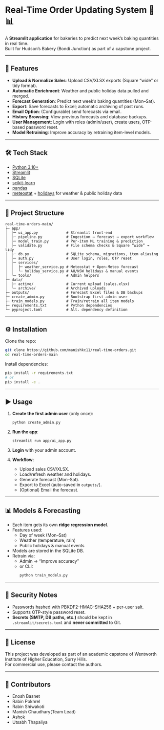 # Real-Time Order Updating System 🍞📊

A **Streamlit application** for bakeries to predict next week’s baking quantities in real time.  
Built for Hudson’s Bakery (Bondi Junction) as part of a capstone project.

---

## 🚀 Features

- **Upload & Normalize Sales**: Upload CSV/XLSX exports (Square “wide” or tidy format).
- **Automatic Enrichment**: Weather and public holiday data pulled and merged.
- **Forecast Generation**: Predict next week’s baking quantities (Mon–Sat).
- **Export**: Save forecasts to Excel; automatic archiving of past runs.
- **Email Option**: (Configurable) send forecasts via email.
- **History Browsing**: View previous forecasts and database backups.
- **User Management**: Login with roles (admin/user), create users, OTP-based password reset.
- **Model Retraining**: Improve accuracy by retraining item-level models.

---

## 🛠️ Tech Stack

- [Python 3.10+](https://www.python.org/)
- [Streamlit](https://streamlit.io/)
- [SQLite](https://www.sqlite.org/)
- [scikit-learn](https://scikit-learn.org/stable/)
- [pandas](https://pandas.pydata.org/)
- [meteostat](https://meteostat.net/) + [holidays](https://pypi.org/project/holidays/) for weather & public holiday data

---

## 📂 Project Structure

```
real-time-orders-main/
├─ app/
│  ├─ ui_app.py             # Streamlit front-end
│  ├─ pipeline.py           # Ingestion → forecast → export workflow
│  ├─ model_train.py        # Per-item ML training & prediction
│  ├─ validate.py           # File schema checks & Square “wide” → tidy
│  ├─ db.py                 # SQLite schema, migrations, item aliasing
│  ├─ auth.py               # User login, roles, OTP reset
│  ├─ services/
│  │  ├─ weather_service.py # Meteostat + Open-Meteo forecast
│  │  └─ holiday_service.py # AU/NSW holidays & manual events
│  └─ tools/                # Admin helpers
├─ data/
│  ├─ active/               # Current upload (sales.xlsx)
│  └─ archive/              # Archived uploads
├─ outputs/                 # Forecast Excel files & DB backups
├─ create_admin.py          # Bootstrap first admin user
├─ train_models.py          # Train/retrain all item models
├─ requirements.txt         # Python dependencies
└─ pyproject.toml           # Alt. dependency definition
```

---

## ⚙️ Installation

Clone the repo:

```bash
git clone https://github.com/manishkc11/real-time-orders.git
cd real-time-orders-main
```


Install dependencies:

```bash
pip install -r requirements.txt
# or
pip install -e .
```

---

## ▶️ Usage

1. **Create the first admin user** (only once):
   ```bash
   python create_admin.py
   ```

2. **Run the app**:
   ```bash
   streamlit run app/ui_app.py
   ```

3. **Login** with your admin account.

4. **Workflow**:
   - Upload sales CSV/XLSX.
   - Load/refresh weather and holidays.
   - Generate forecast (Mon–Sat).
   - Export to Excel (auto-saved in `outputs/`).
   - (Optional) Email the forecast.

---

## 📊 Models & Forecasting

- Each item gets its own **ridge regression model**.
- Features used:
  - Day of week (Mon–Sat)
  - Weather (temperature, rain)
  - Public holidays & manual events
- Models are stored in the SQLite DB.
- Retrain via:
  - Admin → “Improve accuracy”
  - or CLI:  
    ```bash
    python train_models.py
    ```

---

## 🔐 Security Notes

- Passwords hashed with PBKDF2-HMAC-SHA256 + per-user salt.
- Supports OTP-style password reset.
- **Secrets (SMTP, DB paths, etc.)** should be kept in `.streamlit/secrets.toml` and **never committed** to Git.

---

## 📜 License

This project was developed as part of an academic capstone of Wentworth Institute of Higher Education, Surry Hills.  
For commercial use, please contact the authors.

---

## 👥 Contributors

- Enosh Basnet 
- Rabin Pokhrel
- Rabin Shiwakoti
- Manish Chaudhary(Team Lead)
- Ashok
- Utsabh Thapaliya
